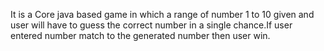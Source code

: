 It is a Core java based game in which a range of number 1 to 10 given and user will have to guess the correct number in a single chance.If user entered number match to the generated number then user win.
